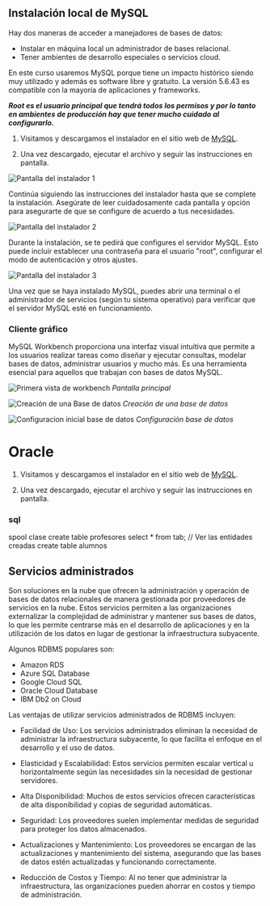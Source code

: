 


## Instalación local de MySQL

Hay dos maneras de acceder a manejadores de bases de datos:

- Instalar en máquina local un administrador de bases relacional.
- Tener ambientes de desarrollo especiales o servicios cloud.

En este curso usaremos MySQL porque tiene un impacto histórico siendo muy utilizado y además es software libre y gratuito. La versión 5.6.43 es compatible con la mayoría de aplicaciones y frameworks.

***Root es el usuario principal que tendrá todos los permisos y por lo tanto en ambientes de producción hay que tener mucho cuidado al configurarlo.***

1. Visitamos y descargamos el instalador en el sitio web de [MySQL](https://dev.mysql.com/downloads/installer/).

2. Una vez descargado, ejecutar el archivo y seguir las instrucciones en pantalla.

![Pantalla del instalador 1](https://github.com/rb-one/Notas-fundamentos-bases-de-datos/blob/master/Notas/src/Instalador_mysql_1.png?raw=true)

Continúa siguiendo las instrucciones del instalador hasta que se complete la instalación. Asegúrate de leer cuidadosamente cada pantalla y opción para asegurarte de que se configure de acuerdo a tus necesidades.

![Pantalla del instalador 2](https://github.com/rb-one/Notas-fundamentos-bases-de-datos/raw/master/Notas/src/Instalador_mysql_2.png)

Durante la instalación, se te pedirá que configures el servidor MySQL. Esto puede incluir establecer una contraseña para el usuario "root", configurar el modo de autenticación y otros ajustes.

![Pantalla del instalador 3](https://github.com/rb-one/Notas-fundamentos-bases-de-datos/raw/master/Notas/src/Instalador_mysql_3.png)

Una vez que se haya instalado MySQL, puedes abrir una terminal o el administrador de servicios (según tu sistema operativo) para verificar que el servidor MySQL esté en funcionamiento.

### Cliente gráfico

MySQL Workbench proporciona una interfaz visual intuitiva que permite a los usuarios realizar tareas como diseñar y ejecutar consultas, modelar bases de datos, administrar usuarios y mucho más. Es una herramienta esencial para aquellos que trabajan con bases de datos MySQL.

![Primera vista de workbench](https://github.com/rb-one/Notas-fundamentos-bases-de-datos/raw/master/Notas/src/worckbench_1.png)
*Pantalla principal*

![Creación de una Base de datos](https://github.com/rb-one/Notas-fundamentos-bases-de-datos/raw/master/Notas/src/worckbench_2.png)
*Creación de una base de datos*

![Configuracion inicial base de datos](https://github.com/rb-one/Notas-fundamentos-bases-de-datos/raw/master/Notas/src/worckbench_3.png)
*Configuración base de datos*

# Oracle

1. Visitamos y descargamos el instalador en el sitio web de [MySQL](https://www.oracle.com/co/database/technologies/appdev/xe.html).

2. Una vez descargado, ejecutar el archivo y seguir las instrucciones en pantalla.




### sql
spool clase
create table profesores
select * from tab; // Ver las entidades creadas
create table alumnos



## Servicios administrados

Son soluciones en la nube que ofrecen la administración y operación de bases de datos relacionales de manera gestionada por proveedores de servicios en la nube. Estos servicios permiten a las organizaciones externalizar la complejidad de administrar y mantener sus bases de datos, lo que les permite centrarse más en el desarrollo de aplicaciones y en la utilización de los datos en lugar de gestionar la infraestructura subyacente.

Algunos RDBMS populares son:

- Amazon RDS
- Azure SQL Database
- Google Cloud SQL
- Oracle Cloud Database
- IBM Db2 on Cloud

Las ventajas de utilizar servicios administrados de RDBMS incluyen:

- Facilidad de Uso: Los servicios administrados eliminan la necesidad de administrar la infraestructura subyacente, lo que facilita el enfoque en el desarrollo y el uso de datos.

- Elasticidad y Escalabilidad: Estos servicios permiten escalar vertical u horizontalmente según las necesidades sin la necesidad de gestionar servidores.

- Alta Disponibilidad: Muchos de estos servicios ofrecen características de alta disponibilidad y copias de seguridad automáticas.

- Seguridad: Los proveedores suelen implementar medidas de seguridad para proteger los datos almacenados.

- Actualizaciones y Mantenimiento: Los proveedores se encargan de las actualizaciones y mantenimiento del sistema, asegurando que las bases de datos estén actualizadas y funcionando correctamente.

- Reducción de Costos y Tiempo: Al no tener que administrar la infraestructura, las organizaciones pueden ahorrar en costos y tiempo de administración.